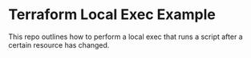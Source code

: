 # Terraform Local Exec Example

This repo outlines how to perform a local exec that runs a script after a certain resource has changed.